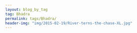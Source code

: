 ```yaml
---
layout: blog_by_tag
tag: Bhadra
permalink: tags/Bhadra/
header-img: "img/2015-02-19/River-terns-the-chase-XL.jpg"
---
```

